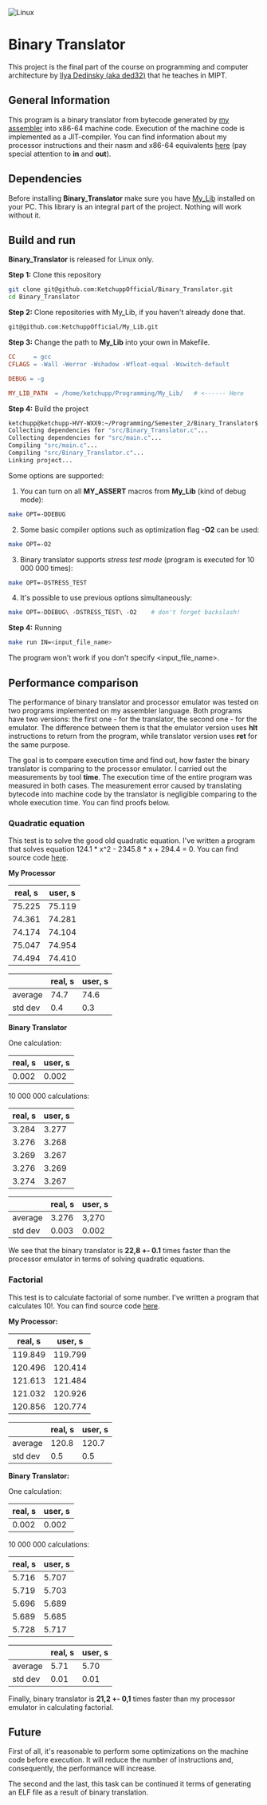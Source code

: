 ![Linux](https://img.shields.io/badge/Linux-FCC624?style=for-the-badge&logo=linux&logoColor=black)

# Binary Translator

This project is the final part of the course on programming and computer architecture by [Ilya Dedinsky (aka ded32)](https://github.com/ded32) that he teaches in MIPT.

## General Information

This program is a binary translator from bytecode generated by [my assembler](https://github.com/KetchuppOfficial/Processor) into x86-64 machine code. Execution of the machine code is implemented as a JIT-compiler. You can find information about my processor instructions and their nasm and x86-64 equivalents [here](/ISA.md) (pay special attention to **in** and **out**).

## Dependencies

Before installing **Binary_Translator** make sure you have [My_Lib](https://github.com/KetchuppOfficial/My_Lib) installed on your PC. This library is an integral part of the project. Nothing will work without it.

## Build and run

**Binary_Translator** is released for Linux only.

**Step 1:** Clone this repository
```bash
git clone git@github.com:KetchuppOfficial/Binary_Translator.git
cd Binary_Translator
```

**Step 2:** Clone repositories with My_Lib, if you haven't already done that.
```bash
git@github.com:KetchuppOfficial/My_Lib.git
```

**Step 3:** Change the path to **My_Lib** into your own in Makefile.
```Makefile
CC     = gcc
CFLAGS = -Wall -Werror -Wshadow -Wfloat-equal -Wswitch-default

DEBUG = -g

MY_LIB_PATH  = /home/ketchupp/Programming/My_Lib/   # <------ Here
```

**Step 4:** Build the project
```bash
ketchupp@ketchupp-HVY-WXX9:~/Programming/Semester_2/Binary_Translator$ make
Collecting dependencies for "src/Binary_Translator.c"...
Collecting dependencies for "src/main.c"...
Compiling "src/main.c"...
Compiling "src/Binary_Translator.c"...
Linking project...
```
Some options are supported:

1) You can turn on all **MY_ASSERT** macros from **My_Lib** (kind of debug mode):
```bash
make OPT=-DDEBUG
```
2) Some basic compiler options such as optimization flag **-O2** can be used:
```bash
make OPT=-O2
```
3) Binary translator supports *stress test mode* (program is executed for 10 000 000 times):
```bash
make OPT=-DSTRESS_TEST
```
4) It's possible to use previous options simultaneously:
```bash
make OPT=-DDEBUG\ -DSTRESS_TEST\ -O2    # don't forget backslash!
```

**Step 4:** Running
```bash
make run IN=<input_file_name>
```
The program won't work if you don't specify <input_file_name>.

## Performance comparison

The performance of binary translator and processor emulator was tested on two programs implemented on my assembler language. Both programs have two versions: the first one - for the translator, the second one - for the emulator. The difference between them is that the emulator version uses **hlt** instructions to return from the program, while translator version uses **ret** for the same purpose.

The goal is to compare execution time and find out, how faster the binary translator is comparing to the processor emulator. I carried out the measurements by tool **time**. The execution time of the entire program was measured in both cases. The measurement error caused by translating bytecode into machine code by the translator is negligible comparing to the whole execution time. You can find proofs below.

### Quadratic equation

This test is to solve the good old quadratic equation. I've written a program that solves equation 124.1 * x^2 - 2345.8 * x + 294.4 = 0. You can find source code [here](/data/Quadratic_For_Tests.txt).

**My Processor**

| real, s | user, s |
|---------|---------|
| 75.225  | 75.119  |
| 74.361  | 74.281  |
| 74.174  | 74.104  |
| 75.047  | 74.954  |
| 74.494  | 74.410  |

|         | real, s | user, s |
|---------|---------|---------|
| average |  74.7   |  74.6   |
| std dev |   0.4   |   0.3   |

**Binary Translator**

One calculation:

| real, s | user, s |
|---------|---------|
|  0.002  |  0.002  |

10 000 000 calculations:

| real, s | user, s |
|---------|---------|
|  3.284  |  3.277  |
|  3.276  |  3.268  |
|  3.269  |  3.267  |
|  3.276  |  3.269  |
|  3.274  |  3.267  |

|         | real, s | user, s |
|---------|---------|---------|
| average |  3.276  |  3,270  |
| std dev |  0.003  |  0.002  |

We see that the binary translator is **22,8 +- 0.1** times faster than the processor emulator in terms of solving quadratic equations.

### Factorial

This test is to calculate factorial of some number.
I've written a program that calculates 10!. You can find source code [here](/data/Factorial_For_Tests.txt).

**My Processor:**

| real, s | user, s |
|---------|---------|
| 119.849 | 119.799 |
| 120.496 | 120.414 |
| 121.613 | 121.484 |
| 121.032 | 120.926 |
| 120.856 | 120.774 |

|         | real, s | user, s |
|---------|---------|---------|
| average |  120.8  |  120.7  |
| std dev |    0.5  |    0.5  |

**Binary Translator:**

One calculation:

| real, s | user, s |
|---------|---------|
|  0.002  |  0.002  |

10 000 000 calculations:

| real, s | user, s |
|---------|---------|
|  5.716  |  5.707  |
|  5.719  |  5.703  |
|  5.696  |  5.689  |
|  5.689  |  5.685  |
|  5.728  |  5.717  |

|         | real, s | user, s |
|---------|---------|---------|
| average |  5.71   |  5.70   |
| std dev |  0.01   |  0.01   |

Finally, binary translator is **21,2 +- 0,1** times faster than my processor emulator in calculating factorial.

## Future

First of all, it's reasonable to perform some optimizations on the machine code before execution. It will reduce the number of instructions and, consequently, the performance will increase.

The second and the last, this task can be continued it terms of generating an ELF file as a result of binary translation.
